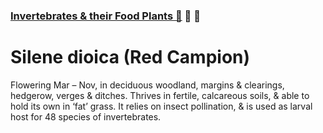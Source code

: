 ### [Invertebrates & their Food Plants 🏡](https://notes.grwd.uk/inverts/) 🐛 🌱

# Silene dioica (Red Campion)
  
Flowering Mar – Nov, in deciduous woodland, margins & clearings, hedgerow, verges & ditches. Thrives in fertile, calcareous soils, & able to hold its own in ‘fat’ grass. It relies on insect pollination, & is used as larval host for 48 species of invertebrates.

![]()
